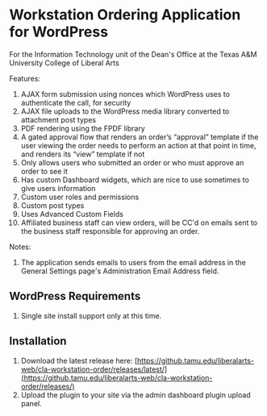 # Workstation Ordering Application for WordPress
For the Information Technology unit of the Dean's Office at the Texas A&M University College of Liberal Arts

Features:
1. AJAX form submission using nonces which WordPress uses to authenticate the call, for security
2. AJAX file uploads to the WordPress media library converted to attachment post types
3. PDF rendering using the FPDF library
4. A gated approval flow that renders an order’s “approval” template if the user viewing the order needs to perform an action at that point in time, and renders its “view” template if not
5. Only allows users who submitted an order or who must approve an order to see it
6. Has custom Dashboard widgets, which are nice to use sometimes to give users information
7. Custom user roles and permissions
8. Custom post types
9. Uses Advanced Custom Fields
10. Affiliated business staff can view orders, will be CC'd on emails sent to the business staff responsible for approving an order.

Notes:
1. The application sends emails to users from the email address in the General Settings page's Administration Email Address field.

## WordPress Requirements
1. Single site install support only at this time.

## Installation
1. Download the latest release here: [https://github.tamu.edu/liberalarts-web/cla-workstation-order/releases/latest/](https://github.tamu.edu/liberalarts-web/cla-workstation-order/releases/)
2. Upload the plugin to your site via the admin dashboard plugin upload panel.

